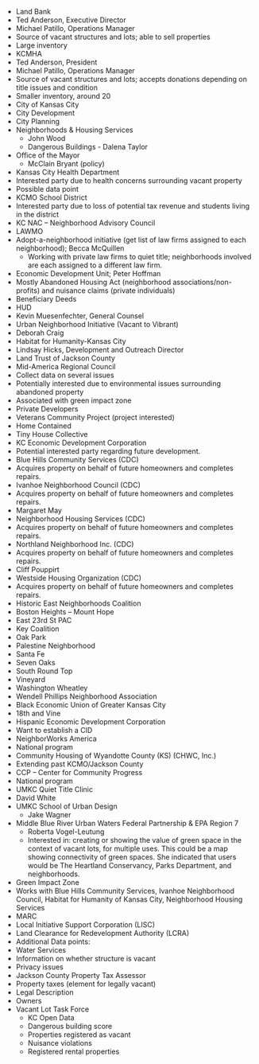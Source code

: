 *	Land Bank
  * Ted Anderson, Executive Director
  * Michael Patillo, Operations Manager
  * Source of vacant structures and lots; able to sell properties
  * Large inventory
*	KCMHA
  * Ted Anderson, President
  * Michael Patillo, Operations Manager
  * Source of vacant structures and lots; accepts donations depending on title issues and condition
  * Smaller inventory, around 20
*	City of Kansas City
  * City Development
  *	City Planning
  *	Neighborhoods & Housing Services
    * John Wood
    * Dangerous Buildings - Dalena Taylor
  *	Office of the Mayor
    * McClain Bryant (policy)
*	Kansas City Health Department
  * Interested party due to health concerns surrounding vacant property
  * Possible data point
*	KCMO School District
  * Interested party due to loss of potential tax revenue and students living in the district 
*	KC NAC – Neighborhood Advisory Council
*	LAWMO 
  *	Adopt-a-neighborhood initiative (get list of law firms assigned to each neighborhood); Becca McQuillen
     * Working with private law firms to quiet title; neighborhoods involved are each assigned to a different law firm.
  * Economic Development Unit; Peter Hoffman
   * Mostly Abandoned Housing Act (neighborhood associations/non-profits) and nuisance claims (private individuals)
   * Beneficiary Deeds 
*	HUD
  * Kevin Muesenfechter, General Counsel
*	Urban Neighborhood Initiative (Vacant to Vibrant)
  * Deborah Craig
*	Habitat for Humanity-Kansas City
  * Lindsay Hicks, Development and Outreach Director
*	Land Trust of Jackson County
*	Mid-America Regional Council
  * Collect data on several issues
  * Potentially interested due to environmental issues surrounding abandoned property
  * Associated with green impact zone
*	Private Developers
  *	Veterans Community Project (project interested)
  *	Home Contained
  *	Tiny House Collective
*	KC Economic Development Corporation
 * Potential interested party regarding future development.
*	Blue Hills Community Services (CDC)
  * Acquires property on behalf of future homeowners and completes repairs.
*	Ivanhoe Neighborhood Council (CDC)
  * Acquires property on behalf of future homeowners and completes repairs.
  * Margaret May
*	Neighborhood Housing Services (CDC)
  * Acquires property on behalf of future homeowners and completes repairs.
*	Northland Neighborhood Inc. (CDC)
  * Acquires property on behalf of future homeowners and completes repairs.
  * Cliff Pouppirt
*	Westside Housing Organization (CDC)
  * Acquires property on behalf of future homeowners and completes repairs.
*	Historic East Neighborhoods Coalition
  *	Boston Heights – Mount Hope
  *	East 23rd St PAC
  *	Key Coalition
  *	Oak Park
  *	Palestine Neighborhood
  *	Santa Fe
  *	Seven Oaks
  *	South Round Top
  *	Vineyard
  *	Washington Wheatley
  *	Wendell Phillips Neighborhood Association
*	Black Economic Union of Greater Kansas City
 * 18th and Vine
*	Hispanic Economic Development Corporation
  *	Want to establish a CID
*	NeighborWorks America
 * National program
*	Community Housing of Wyandotte County (KS) (CHWC, Inc.)
 * Extending past KCMO/Jackson County
*	CCP – Center for Community Progress
 * National program
*	UMKC Quiet Title Clinic
  * David White
* UMKC School of Urban Design
  * Jake Wagner
* Middle Blue River Urban Waters Federal Partnership & EPA Region 7
  * Roberta Vogel-Leutung
  * Interested in: creating or showing the value of green space in the context of vacant lots, for multiple uses. This could be a map showing connectivity of green spaces. She indicated that users would be The Heartland Conservancy, Parks Department, and neighborhoods.
*	Green Impact Zone
  * Works with Blue Hills Community Services, Ivanhoe Neighborhood Council, Habitat for Humanity of Kansas City, Neighborhood Housing Services
  * MARC
*	Local Initiative Support Corporation (LISC)
*	Land Clearance for Redevelopment Authority (LCRA)
*	Additional Data points:
  *	Water Services
   * Information on whether structure is vacant
   * Privacy issues
  *	Jackson County Property Tax Assessor
   * Property taxes (element for legally vacant)
   * Legal Description
   * Owners
* Vacant Lot Task Force
  *	KC Open Data
   * Dangerous building score
   * Properties registered as vacant
   * Nuisance violations
   * Registered rental properties

